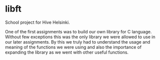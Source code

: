 # libft
School project for Hive Helsinki.

One of the first assignments was to build our own library for C language. Without few exceptions this was the only library we were allowed to use in our later assignments. By this we truly had to understand the usage and meaning of the functions we were using and also the importance of expanding the library as we went with other useful functions.
